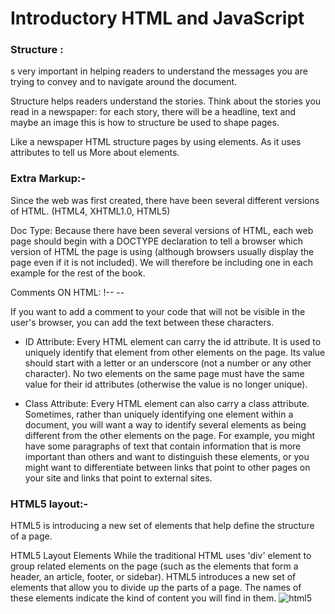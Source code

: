 # Introductory HTML and JavaScript
### Structure : 
s very important in helping readers to understand the messages you are trying to convey and to navigate around the document.

Structure helps readers understand the stories. Think about the stories you read in a newspaper: for each story, there will be a headline, text and maybe an image this is how to structure be used to shape pages.

Like a newspaper HTML structure pages by using elements. As it uses attributes to tell us More about elements.

### Extra Markup:-
Since the web was first created, there have been several different versions of HTML. (HTML4, XHTML1.0, HTML5)

Doc Type: Because there have been several versions of HTML, each web page should begin with a DOCTYPE declaration to tell a browser which version of HTML the page is using (although browsers usually display the page even if it is not included). We will therefore be including one in each example for the rest of the book.

Comments ON HTML: !-- --

If you want to add a comment to your code that will not be visible in the user's browser, you can add the text between these characters.

* ID Attribute: Every HTML element can carry the id attribute. It is used to uniquely identify that element from other elements on the page. Its value should start with a letter or an underscore (not a number or any other character). No two elements on the same page must have the same value for their id attributes (otherwise the value is no longer unique).

* Class Attribute: Every HTML element can also carry a class attribute. Sometimes, rather than uniquely identifying one element within a document, you will want a way to identify several elements as being different from the other elements on the page. For example, you might have some paragraphs of text that contain information that is more important than others and want to distinguish these elements, or you might want to differentiate between links that point to other pages on your site and links that point to external sites.


### HTML5 layout:-
HTML5 is introducing a new set of elements that help define the structure of a page.

HTML5 Layout Elements
While the traditional HTML uses 'div' element to group related elements on the page (such as the elements that form a header, an article, footer, or sidebar). HTML5 introduces a new set of elements that allow you to divide up the parts of a page. The names of these elements indicate the kind of content you will find in them.
![html5 ](https://static.javatpoint.com/htmlpages/images/html-vs-html5.png) 
